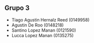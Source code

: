 ## Grupo 3
- Tiago Agustin Hernalz Reed (0149958)
- Agustin De Roo (0148218)
- Santino Lopez Manan (0121590)
- Lucca Lopez Manan (0135275)

